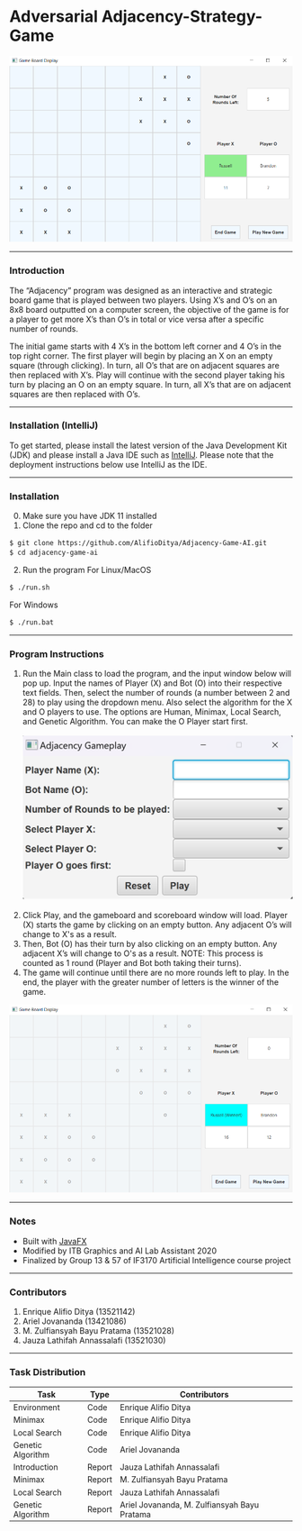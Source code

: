 # Adversarial Adjacency-Strategy-Game
<kbd>
  <img src="./screenshots/gamePlay.png">
</kbd>

<hr>

### Introduction
The “Adjacency” program was designed as an interactive and strategic board game that is played between two players. Using X’s and O’s on an 8x8 board outputted on a computer screen, the objective of the game is for a player to get more X’s than O’s in total or vice versa after a specific number of rounds.

The initial game starts with 4 X’s in the bottom left corner and 4 O’s in the top right corner.  The first player will begin by placing an X on an empty square (through clicking).  In turn, all O’s that are on adjacent squares are then replaced with X’s.  Play will continue with the second player taking his turn by placing an O on an empty square.  In turn, all X’s that are on adjacent squares are then replaced with O’s.

<hr>

### Installation (IntelliJ)
To get started, please install the latest version of the Java Development Kit (JDK) and please install a Java IDE such as <a href="https://www.jetbrains.com/idea/">IntelliJ</a>. Please note that the deployment instructions below use IntelliJ as the IDE.

<hr>

### Installation
0. Make sure you have JDK 11 installed
1. Clone the repo and cd to the folder
``` bash
$ git clone https://github.com/AlifioDitya/Adjacency-Game-AI.git
$ cd adjacency-game-ai
```
2. Run the program
For Linux/MacOS
``` bash
$ ./run.sh
```
For Windows
``` bash
$ ./run.bat
```

<hr>

### Program Instructions
1. Run the Main class to load the program, and the input window below will pop up. Input the names of Player (X) and Bot (O) into their respective text fields.
Then, select the number of rounds (a number between 2 and 28) to play using the dropdown menu.
Also select the algorithm for the X and O players to use. The options are Human, Minimax, Local Search, and Genetic Algorithm.
You can make the O Player start first.
<br><br><kbd>
<img src="./screenshots/inputScreen.png"></kbd>
<br><br>
2. Click Play, and the gameboard and scoreboard window will load. Player (X) starts the game by clicking on an empty button. Any adjacent O’s will change to X's as a result. 
3. Then, Bot (O) has their turn by also clicking on an empty button. Any adjacent X’s will change to O's as a result. NOTE: This process is counted as 1 round (Player and Bot both taking their turns).
4. The game will continue until there are no more rounds left to play. In the end, the player with the greater number of letters is the winner of the game.
<kbd>
  <img src="./screenshots/endOfGame.png">
</kbd>

<hr>

### Notes
<ul>
  <li>Built with <a href="https://openjfx.io/">JavaFX</a></li>
  <li>Modified by ITB Graphics and AI Lab Assistant 2020</li>
  <li>Finalized by Group 13 & 57 of IF3170 Artificial Intelligence course project</li>
</ul>

<hr>

### Contributors
1. Enrique Alifio Ditya (13521142)
2. Ariel Jovananda (13421086)
3. M. Zulfiansyah Bayu Pratama (13521028)
4. Jauza Lathifah Annassalafi (13521030)

<hr>

### Task Distribution
| Task | Type | Contributors |
| --- | --- | --- |
| Environment | Code | Enrique Alifio Ditya |
| Minimax | Code | Enrique Alifio Ditya |
| Local Search | Code | Enrique Alifio Ditya |
| Genetic Algorithm | Code | Ariel Jovananda |
| Introduction | Report | Jauza Lathifah Annassalafi |
| Minimax | Report | M. Zulfiansyah Bayu Pratama |
| Local Search | Report | Jauza Lathifah Annassalafi |
| Genetic Algorithm | Report | Ariel Jovananda, M. Zulfiansyah Bayu Pratama |